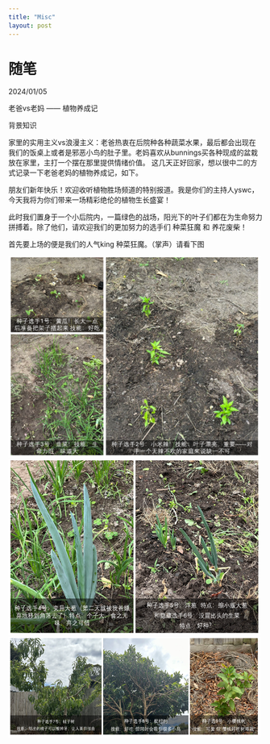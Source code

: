 ```yaml
---
title: "Misc"
layout: post
---
```

# 随笔

 2024/01/05

老爸vs老妈 —— 植物养成记

背景知识

家里的实用主义vs浪漫主义：老爸热衷在后院种各种蔬菜水果，最后都会出现在我们的饭桌上或者是邪恶小鸟的肚子里。老妈喜欢从bunnings买各种现成的盆栽放在家里，主打一个摆在那里提供情绪价值。
这几天正好回家，想以很中二的方式记录一下老爸老妈的植物养成记，如下。

朋友们新年快乐！欢迎收听植物胜场频道的特别报道。我是你们的主持人yswc，今天我将为你们带来一场精彩绝伦的植物生长盛宴！

此时我们置身于一个小后院内，一篇绿色的战场，阳光下的叶子们都在为生命努力拼搏着。除了他们，请欢迎我们的更加努力的选手们 种菜狂魔 和 养花废柴！

首先要上场的便是我们的人气king  种菜狂魔。（掌声）请看下图

<img src="/assets/veg1.png" alt="veg 1" width="500" height="400">

<img src="/assets/veg2.png" alt="veg 2" width="500" height="350">

<img src="/assets/veg3.png" alt="veg 3" width="500" height="200">
